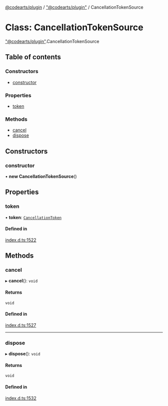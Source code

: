 [@codearts/plugin](../README.md) / ["@codearts/plugin"](../modules/_codearts_plugin_.md) / CancellationTokenSource

# Class: CancellationTokenSource

["@codearts/plugin"](../modules/_codearts_plugin_.md).CancellationTokenSource

## Table of contents

### Constructors

- [constructor](codearts_plugin_.CancellationTokenSource.md#constructor)

### Properties

- [token](codearts_plugin_.CancellationTokenSource.md#token)

### Methods

- [cancel](codearts_plugin_.CancellationTokenSource.md#cancel)
- [dispose](codearts_plugin_.CancellationTokenSource.md#dispose)

## Constructors

### constructor

• **new CancellationTokenSource**()

## Properties

### token

• **token**: [`CancellationToken`](../interfaces/codearts_plugin_.CancellationToken.md)

#### Defined in

[index.d.ts:1522](https://github.com/huaweicloud/cloudide-plugin-api/blob/03c74e5/index.d.ts#L1522)

## Methods

### cancel

▸ **cancel**(): `void`

#### Returns

`void`

#### Defined in

[index.d.ts:1527](https://github.com/huaweicloud/cloudide-plugin-api/blob/03c74e5/index.d.ts#L1527)

___

### dispose

▸ **dispose**(): `void`

#### Returns

`void`

#### Defined in

[index.d.ts:1532](https://github.com/huaweicloud/cloudide-plugin-api/blob/03c74e5/index.d.ts#L1532)
